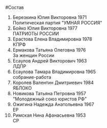 #Состав
1. Березкина Юлия Викторовна 1971   
    Политическая партия "УМНАЯ РОССИЯ"
2. Бойко Юлия Викторовна 1977   
    ПАТРИОТЫ РОССИИ
3. Ерастова Елена Владимировна 1978   
    КПРФ
4. Ермакова Татьяна Олеговна 1976   
    За женщин России
5. Есаулов Андрей Викторович 1963   
    ЛДПР
6. Есаулова Тамара Владимировна 1965   
    собрание-работа
7. Королев Валентин Дмитриевич 1984   
    ЯБЛОКО
8. Новикова Татьяна Петровна 1957   
    "Молодежный союз юристов РФ"
9. Ожигина Надежда Анатольевна 1967   
    ЕР
10. Римская Нина Афанасьевна 1953   
    СР
